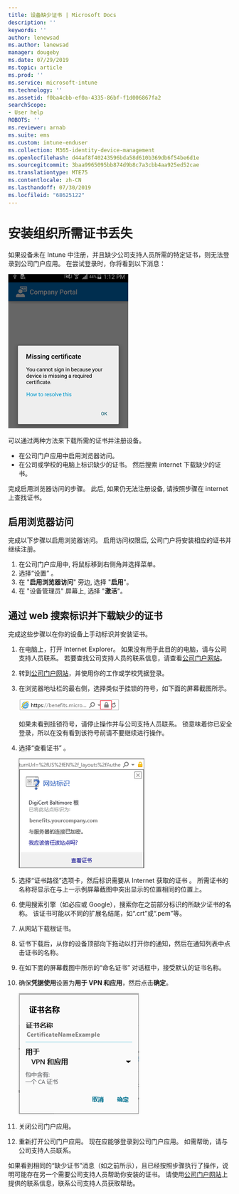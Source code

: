 ```yaml
---
title: 设备缺少证书 | Microsoft Docs
description: ''
keywords: ''
author: lenewsad
ms.author: lanewsad
manager: dougeby
ms.date: 07/29/2019
ms.topic: article
ms.prod: ''
ms.service: microsoft-intune
ms.technology: ''
ms.assetid: f0ba4cbb-ef0a-4335-86bf-f1d006867fa2
searchScope:
- User help
ROBOTS: ''
ms.reviewer: arnab
ms.suite: ems
ms.custom: intune-enduser
ms.collection: M365-identity-device-management
ms.openlocfilehash: d44af8f40243596bda58d610b369db6f54be6d1e
ms.sourcegitcommit: 3baa9965095bb874d9b8c7a3cbb4aa925ed52cae
ms.translationtype: MTE75
ms.contentlocale: zh-CN
ms.lasthandoff: 07/30/2019
ms.locfileid: "68625122"
---
```

# <a name="install-missing-certificate-required-by-your-organization"></a>安装组织所需证书丢失  

如果设备未在 Intune 中注册，并且缺少公司支持人员所需的特定证书，则无法登录到公司门户应用。 在尝试登录时，你将看到以下消息：

![screenshot-error-message-about-missing-certificate](./media/andr-cert_install-1-cert_missing.png)

可以通过两种方法来下载所需的证书并注册设备。 

- 在公司门户应用中启用浏览器访问。
- 在公司或学校的电脑上标识缺少的证书。 然后搜索 internet 下载缺少的证书。 

完成启用浏览器访问的步骤。 此后, 如果仍无法注册设备, 请按照步骤在 internet 上查找证书。 

## <a name="enable-browser-access"></a>启用浏览器访问
完成以下步骤以启用浏览器访问。 启用访问权限后, 公司门户将安装相应的证书并继续注册。    

1. 在公司门户应用中, 将鼠标移到右侧角并选择菜单。  
2. 选择“设置”  。  
3. 在 "**启用浏览器访问**" 旁边, 选择 "**启用**"。  
4. 在 "设备管理员" 屏幕上, 选择 "**激活**"。 

## <a name="identify-and-download-the-missing-certificate-through-web-search"></a>通过 web 搜索标识并下载缺少的证书
完成这些步骤以在你的设备上手动标识并安装证书。  

1. 在电脑上，打开 Internet Explorer。 如果没有用于此目的的电脑，请与公司支持人员联系。 若要查找公司支持人员的联系信息，请查看[公司门户网站](https://go.microsoft.com/fwlink/?linkid=2010980)。

2. 转到[公司门户网站](https://go.microsoft.com/fwlink/?linkid=2010980)，并使用你的工作或学校凭据登录。

3. 在浏览器地址栏的最右侧，选择类似于挂锁的符号，如下面的屏幕截图所示。

    ![screenshot-internet-explorer-address-bar-padlock-symbol](./media/andr-missing-cert-ie-padlock-symbol.png)

    如果未看到挂锁符号，请停止操作并与公司支持人员联系。 锁意味着你已安全登录，所以在没有看到该符号前请不要继续进行操作。

4. 选择“查看证书”  。

    ![screenshot-internet-explorer-view-certificates-button-on-website-identification-dialog](./media/andr-missg-cert-ie-view-cert-button.png)

5. 选择“证书路径”选项卡，然后标识需要从 Internet 获取的证书  。 所需证书的名称将显示在与上一示例屏幕截图中突出显示的位置相同的位置上。

6. 使用搜索引擎（如必应或 Google），搜索你在之前部分标识的所缺少证书的名称。 该证书可能以不同的扩展名结尾，如“.crt”或“.pem”等。

7. 从网站下载根证书。

8. 证书下载后，从你的设备顶部向下拖动以打开你的通知，然后在通知列表中点击证书的名称。

4. 在如下面的屏幕截图中所示的“命名证书”  对话框中，接受默认的证书名称。

5. 确保**凭据使用**设置为**用于 VPN 和应用**，然后点击**确定**。

    ![screenshot-certificate-name-dialog-showing-certificate-name](./media/andr-missing-cert-cert-name.png)

6. 关闭公司门户应用。

7. 重新打开公司门户应用。 现在应能够登录到公司门户应用。 如需帮助，请与公司支持人员联系。

如果看到相同的“缺少证书”消息（如之前所示），且已经按照步骤执行了操作，说明可能存在另一个需要公司支持人员帮助你安装的证书。 请使用[公司门户网站](https://go.microsoft.com/fwlink/?linkid=2010980)上提供的联系信息，联系公司支持人员获取帮助。
